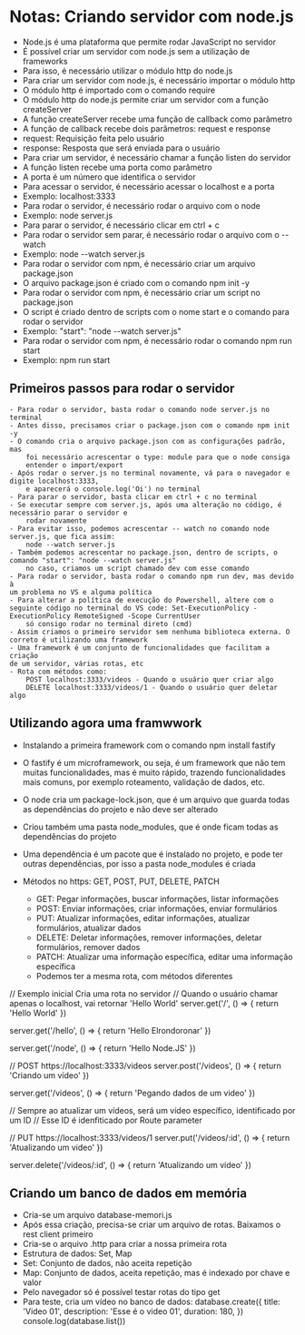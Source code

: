 
# Notas: Criando servidor com node.js
- Node.js é uma plataforma que permite rodar JavaScript no servidor
- É possível criar um servidor com node.js sem a utilização de frameworks
- Para isso, é necessário utilizar o módulo http do node.js
- Para criar um servidor com node.js, é necessário importar o módulo http
- O módulo http é importado com o comando require
- O módulo http do node.js permite criar um servidor com a função createServer
- A função createServer recebe uma função de callback como parâmetro
- A função de callback recebe dois parâmetros: request e response
- request: Requisição feita pelo usuário
- response: Resposta que será enviada para o usuário
- Para criar um servidor, é necessário chamar a função listen do servidor
- A função listen recebe uma porta como parâmetro
- A porta é um número que identifica o servidor
- Para acessar o servidor, é necessário acessar o localhost e a porta
- Exemplo: localhost:3333
- Para rodar o servidor, é necessário rodar o arquivo com o node
- Exemplo: node server.js
- Para parar o servidor, é necessário clicar em ctrl + c
- Para rodar o servidor sem parar, é necessário rodar o arquivo com o --watch
- Exemplo: node --watch server.js
- Para rodar o servidor com npm, é necessário criar um arquivo package.json
- O arquivo package.json é criado com o comando npm init -y
- Para rodar o servidor com npm, é necessário criar um script no package.json
- O script é criado dentro de scripts com o nome start e o comando para rodar o servidor
- Exemplo: "start": "node --watch server.js"
- Para rodar o servidor com npm, é necessário rodar o comando npm run start
- Exemplo: npm run start

## Primeiros passos para rodar o servidor
    - Para rodar o servidor, basta rodar o comando node server.js no terminal
    - Antes disso, precisamos criar o package.json com o comando npm init -y
    - O comando cria o arquivo package.json com as configurações padrão, mas
        foi necessário acrescentar o type: module para que o node consiga 
        entender o import/export
    - Após rodar o server.js no terminal novamente, vá para o navegador e 
    digite localhost:3333, 
        e aparecerá o console.log('Oi') no terminal
    - Para parar o servidor, basta clicar em ctrl + c no terminal
    - Se executar sempre com server.js, após uma alteração no código, é 
    necessário parar o servidor e 
        rodar novamente
    - Para evitar isso, podemos acrescentar -- watch no comando node 
    server.js, que fica assim: 
        node --watch server.js
    - Também podemos acrescentar no package.json, dentro de scripts, o 
    comando "start": "node --watch server.js"
        no caso, criamos um script chamado dev com esse comando
    - Para rodar o servidor, basta rodar o comando npm run dev, mas devido à 
    um problema no VS e alguma política
    - Para alterar a política de execução do Powershell, altere com o seguinte código no terminal do VS code: Set-ExecutionPolicy -ExecutionPolicy RemoteSigned -Scope CurrentUser
        só consigo rodar no terminal direto (cmd)
    - Assim criamos o primeiro servidor sem nenhuma biblioteca externa. O 
    correto é utilizando uma framework
    - Uma framework é um conjunto de funcionalidades que facilitam a criação 
    de um servidor, várias rotas, etc
    - Rota com métodos como: 
        POST localhost:3333/videos - Quando o usuário quer criar algo
        DELETE localhost:3333/videos/1 - Quando o usuário quer deletar algo

## Utilizando agora uma framwwork
 - Instalando a primeira framework com o comando npm install fastify
 - O fastify é um microframework, ou seja, é um framework que não tem muitas funcionalidades, 
mas é muito rápido, trazendo funcionalidades mais comuns, por exemplo roteamento, 
validação de dados, etc.
 - O node cria um package-lock.json, que é um arquivo que guarda todas as dependências do projeto e
 não deve ser alterado
 - Criou também uma pasta node_modules, que é onde ficam todas as dependências do projeto
 - Uma dependência é um pacote que é instalado no projeto, e pode ter outras dependências,
 por isso a pasta node_modules é criada

- Métodos no https: GET, POST, PUT, DELETE, PATCH
    -  GET: Pegar informações, buscar informações, listar informações
    - POST: Enviar informações, criar informações, enviar formulários
    - PUT: Atualizar informações, editar informações, atualizar formulários, atualizar dados
    - DELETE: Deletar informações, remover informações, deletar formulários, remover dados
    - PATCH: Atualizar uma informação específica, editar uma informação específica
    - Podemos ter a mesma rota, com métodos diferentes


// Exemplo inicial Cria uma rota no servidor
// Quando o usuário chamar apenas o localhost, vai retornar 'Hello World'
server.get('/', () => {
    return 'Hello World'
})

server.get('/hello', () => {
    return 'Hello Elrondoronar'
})

server.get('/node', () => {
    return 'Hello Node.JS'
})

// POST https://localhost:3333/videos
server.post('/videos', () => {
    return 'Criando um vídeo'
})

server.get('/videos', () => {
    return 'Pegando dados de um video'
})

// Sempre ao atualizar um vídeos, será um vídeo específico, identificado por um ID
// Esse ID é idenfiticado por Route parameter 

// PUT https://localhost:3333/videos/1
server.put('/videos/:id', () => {
    return 'Atualizando um video'
})

server.delete('/videos/:id', () => {
    return 'Atualizando um video'
})

 ## Criando um banco de dados em memória
 - Cria-se um arquivo database-memori.js
 - Após essa criação, precisa-se criar um arquivo de rotas. Baixamos o rest client primeiro
 - Cria-se o arquivo .http para criar a nossa primeira rota
 - Estrutura de dados: Set, Map
 - Set: Conjunto de dados, não aceita repetição
 - Map: Conjunto de dados, aceita repetição, mas é indexado por chave e valor
 - Pelo navegador só é possível testar rotas do tipo get
 - Para teste, cria um vídeo no banco de dados:
    database.create({
        title: 'Video 01',
        description: 'Esse é o video 01',
        duration: 180,
    })
    console.log(database.list())
